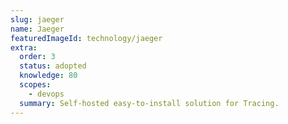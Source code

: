 ```yaml
---
slug: jaeger
name: Jaeger
featuredImageId: technology/jaeger
extra:
  order: 3
  status: adopted
  knowledge: 80
  scopes:
    - devops
  summary: Self-hosted easy-to-install solution for Tracing.
---
```

